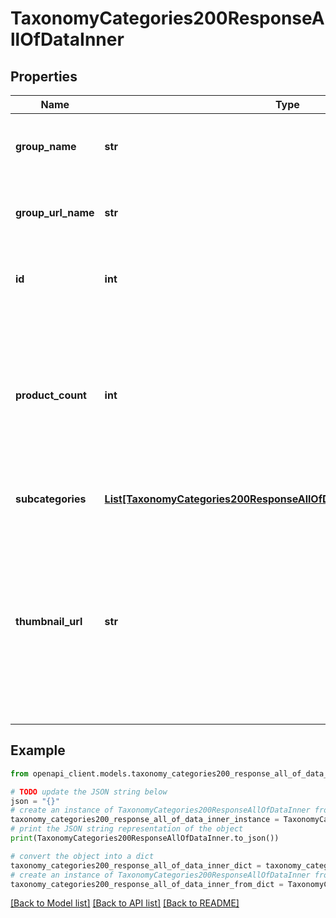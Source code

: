 # TaxonomyCategories200ResponseAllOfDataInner


## Properties

Name | Type | Description | Notes
------------ | ------------- | ------------- | -------------
**group_name** | **str** | **natural-language name** of *this* product category | [optional] 
**group_url_name** | **str** | **URL-formatted name** of *this* product category | [optional] 
**id** | **int** | **unique numeric identifier** for the category | [optional] 
**product_count** | **int** | **number** of products in this category in the destination specified by &#x60;destId&#x60; - **note**: will be &#x60;null&#x60; if no &#x60;destId&#x60; is included in the query  | [optional] 
**subcategories** | [**List[TaxonomyCategories200ResponseAllOfDataInnerSubcategoriesInner]**](TaxonomyCategories200ResponseAllOfDataInnerSubcategoriesInner.md) | **array** of subcategory objects | [optional] 
**thumbnail_url** | **str** | **URL** for this category&#39;s thumbnail image, selected from the most popular product within the category - **note:** will be &#x60;null&#x60; if no &#x60;destId&#x60; is included in the query  | [optional] 

## Example

```python
from openapi_client.models.taxonomy_categories200_response_all_of_data_inner import TaxonomyCategories200ResponseAllOfDataInner

# TODO update the JSON string below
json = "{}"
# create an instance of TaxonomyCategories200ResponseAllOfDataInner from a JSON string
taxonomy_categories200_response_all_of_data_inner_instance = TaxonomyCategories200ResponseAllOfDataInner.from_json(json)
# print the JSON string representation of the object
print(TaxonomyCategories200ResponseAllOfDataInner.to_json())

# convert the object into a dict
taxonomy_categories200_response_all_of_data_inner_dict = taxonomy_categories200_response_all_of_data_inner_instance.to_dict()
# create an instance of TaxonomyCategories200ResponseAllOfDataInner from a dict
taxonomy_categories200_response_all_of_data_inner_from_dict = TaxonomyCategories200ResponseAllOfDataInner.from_dict(taxonomy_categories200_response_all_of_data_inner_dict)
```
[[Back to Model list]](../README.md#documentation-for-models) [[Back to API list]](../README.md#documentation-for-api-endpoints) [[Back to README]](../README.md)


